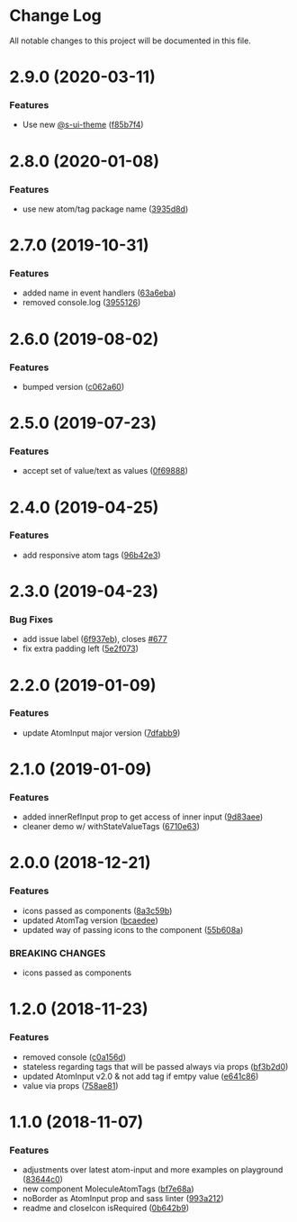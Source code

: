 # Change Log

All notable changes to this project will be documented in this file.

# 2.9.0 (2020-03-11)


### Features

* Use new [@s-ui-theme](https://github.com/s-ui-theme) ([f85b7f4](https://github.com/SUI-Components/sui-components/commit/f85b7f453d797de9512c6dbce08df92e80036b0b))



# 2.8.0 (2020-01-08)


### Features

* use new atom/tag package name ([3935d8d](https://github.com/SUI-Components/sui-components/commit/3935d8d6a060e625335d642994e18a43834f0d4a))



# 2.7.0 (2019-10-31)


### Features

* added name in event handlers ([63a6eba](https://github.com/SUI-Components/sui-components/commit/63a6eba33e205c7227292dfd868b0c87f820154c))
* removed console.log ([3955126](https://github.com/SUI-Components/sui-components/commit/3955126605021925ba48f604519dbf51300bf15d))



# 2.6.0 (2019-08-02)


### Features

* bumped version ([c062a60](https://github.com/SUI-Components/sui-components/commit/c062a6074dc93aab65d458c01434ee3a5b2ed84f))



# 2.5.0 (2019-07-23)


### Features

* accept set of value/text as values ([0f69888](https://github.com/SUI-Components/sui-components/commit/0f69888a1dddfd684481f1f68110ca69f3cb09c6))



# 2.4.0 (2019-04-25)


### Features

* add responsive atom tags ([96b42e3](https://github.com/SUI-Components/sui-components/commit/96b42e3ed20c6e774adf6745ae94cdd402ece84f))



# 2.3.0 (2019-04-23)


### Bug Fixes

* add issue label ([6f937eb](https://github.com/SUI-Components/sui-components/commit/6f937eb5bdc6cf46d8c3aeb8a2374e08665ba0f0)), closes [#677](https://github.com/SUI-Components/sui-components/issues/677)
* fix extra padding left ([5e2f073](https://github.com/SUI-Components/sui-components/commit/5e2f073c6a773e34440ccfcbec553350783ab8cb))



# 2.2.0 (2019-01-09)


### Features

* update AtomInput major version ([7dfabb9](https://github.com/SUI-Components/sui-components/commit/7dfabb937ad5de9730860662682e3b6fe510fa0a))



# 2.1.0 (2019-01-09)


### Features

* added innerRefInput prop to get access of inner input ([9d83aee](https://github.com/SUI-Components/sui-components/commit/9d83aeeb2de555555af13cc067449787ae55f976))
* cleaner demo w/ withStateValueTags ([6710e63](https://github.com/SUI-Components/sui-components/commit/6710e638b87ce027978cc818a3927d2025ad1267))



# 2.0.0 (2018-12-21)


### Features

* icons passed as components ([8a3c59b](https://github.com/SUI-Components/sui-components/commit/8a3c59bf2d05410861b7e427d51a2228cacec810))
* updated AtomTag version ([bcaedee](https://github.com/SUI-Components/sui-components/commit/bcaedee4698ad064e84df5d62c9e818b7687b299))
* updated way of passing icons to the component ([55b608a](https://github.com/SUI-Components/sui-components/commit/55b608af627b90e4e1e2e43730fc3642d54a140d))


### BREAKING CHANGES

* icons passed as components



# 1.2.0 (2018-11-23)


### Features

* removed console ([c0a156d](https://github.com/SUI-Components/sui-components/commit/c0a156d19e350c1e50835b87a83687cdbf9b92a2))
* stateless regarding tags that will be passed always via props ([bf3b2d0](https://github.com/SUI-Components/sui-components/commit/bf3b2d0e93f49a73c4aea60b334b1c2748fa40e7))
* updated AtomInput v2.0 & not add tag if emtpy value ([e641c86](https://github.com/SUI-Components/sui-components/commit/e641c869d77d960e236376d81712eaedce18f0a0))
* value via props ([758ae81](https://github.com/SUI-Components/sui-components/commit/758ae81489a0217b1daeda59fa781341ea5cb20a))



# 1.1.0 (2018-11-07)


### Features

* adjustments over latest atom-input and more examples on playground ([83644c0](https://github.com/SUI-Components/sui-components/commit/83644c08a55bd6757e56ea844eafc26872dc0001))
* new component MoleculeAtomTags ([bf7e68a](https://github.com/SUI-Components/sui-components/commit/bf7e68a4e2b8d764b477be84fbb1fe0a9902b58a))
* noBorder as AtomInput prop and sass linter ([993a212](https://github.com/SUI-Components/sui-components/commit/993a212fbddd89130ab5f5a58b2e4bf111c8bdeb))
* readme and closeIcon isRequired ([0b642b9](https://github.com/SUI-Components/sui-components/commit/0b642b9da1bf8624204d833e56e2d68025583b1b))



